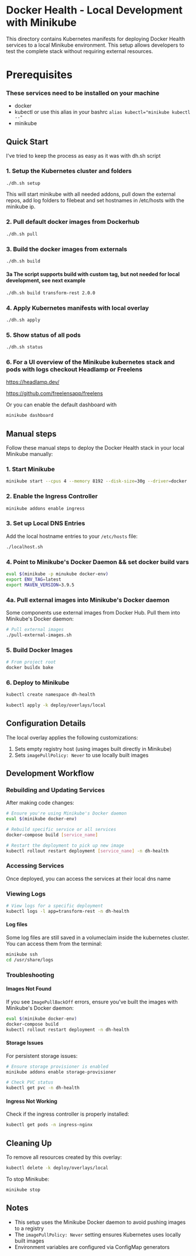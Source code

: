 # Docker Health - Local Development with Minikube

This directory contains Kubernetes manifests for deploying Docker Health services to a local Minikube environment. This setup allows developers to test the complete stack without requiring external resources.

# Prerequisites

### These services need to be installed on your machine
 - docker
 - kubectl or use this alias in your bashrc `alias kubectl="minikube kubectl --"`
 - minikube

## Quick Start

I've tried to keep the process as easy as it was with dh.sh script

### 1. Setup the Kubernetes cluster and folders

```bash
./dh.sh setup
```
This will start minikube with all needed addons, pull down the external repos, add log folders to filebeat and set hostnames in /etc/hosts with the minikube ip.

### 2. Pull default docker images from Dockerhub

```bash
./dh.sh pull
```

### 3. Build the docker images from externals

```bash
./dh.sh build
```

#### 3a The script supports build with custom tag, but not needed for local development, see next example

```bash
./dh.sh build transform-rest 2.0.0
```

### 4. Apply Kubernetes manifests with local overlay

```bash
./dh.sh apply
```

### 5. Show status of all pods

```bash
./dh.sh status
```

### 6. For a UI overview of the Minikube kubernetes stack and pods with logs checkout Headlamp or Freelens

https://headlamp.dev/

https://github.com/freelensapp/freelens

Or you can enable the default dashboard with

```bash
minikube dashboard
```

## Manual steps

Follow these manual steps to deploy the Docker Health stack in your local Minikube manually:

### 1. Start Minikube

```bash
minikube start --cpus 4 --memory 8192 --disk-size=30g --driver=docker
```

### 2. Enable the Ingress Controller

```bash
minikube addons enable ingress
```

### 3. Set up Local DNS Entries

Add the local hostname entries to your `/etc/hosts` file:

```bash
./localhost.sh
```


### 4. Point to Minikube's Docker Daemon && set docker build vars

```bash
eval $(minikube -p minukube docker-env)
export ENV_TAG=latest
export MAVEN_VERSION=3.9.5
```

### 4a. Pull external images into Minikube's Docker daemon

Some components use external images from Docker Hub. Pull them into Minikube's Docker daemon:

```bash
# Pull external images
./pull-external-images.sh
```

### 5. Build Docker Images

```bash
# From project root
docker buildx bake
```

### 6. Deploy to Minikube

```bash
kubectl create namespace dh-health
```

```bash
kubectl apply -k deploy/overlays/local
```

## Configuration Details

The local overlay applies the following customizations:

1. Sets empty registry host (using images built directly in Minikube)
2. Sets `imagePullPolicy: Never` to use locally built images

## Development Workflow

### Rebuilding and Updating Services

After making code changes:

```bash
# Ensure you're using Minikube's Docker daemon
eval $(minikube docker-env)

# Rebuild specific service or all services
docker-compose build [service_name]

# Restart the deployment to pick up new image
kubectl rollout restart deployment [service_name] -n dh-health
```

### Accessing Services

Once deployed, you can access the services at their local dns name

### Viewing Logs

```bash
# View logs for a specific deployment
kubectl logs -l app=transform-rest -n dh-health
```
#### Log files
Some log files are still saved in a volumeclaim inside the kubernetes cluster.
You can access them from the terminal:
```bash
minikube ssh
cd /usr/share/logs
```

### Troubleshooting

#### Images Not Found
If you see `ImagePullBackOff` errors, ensure you've built the images with Minikube's Docker daemon:

```bash
eval $(minikube docker-env)
docker-compose build
kubectl rollout restart deployment -n dh-health
```

#### Storage Issues
For persistent storage issues:

```bash
# Ensure storage provisioner is enabled
minikube addons enable storage-provisioner

# Check PVC status
kubectl get pvc -n dh-health
```

#### Ingress Not Working
Check if the ingress controller is properly installed:

```bash
kubectl get pods -n ingress-nginx
```

## Cleaning Up

To remove all resources created by this overlay:

```bash
kubectl delete -k deploy/overlays/local
```

To stop Minikube:

```bash
minikube stop
```

## Notes

- This setup uses the Minikube Docker daemon to avoid pushing images to a registry
- The `imagePullPolicy: Never` setting ensures Kubernetes uses locally built images
- Environment variables are configured via ConfigMap generators